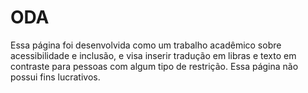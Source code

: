 # ODA

Essa página foi desenvolvida como um trabalho acadêmico sobre acessibilidade e inclusão, e visa inserir tradução em libras e texto em contraste para pessoas com algum tipo de restrição. Essa página não possui fins lucrativos.
